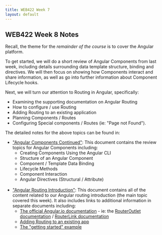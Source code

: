 ```yaml
---
title: WEB422 Week 7
layout: default
---
```


## WEB422 Week 8 Notes

Recall, the theme for the *remainder of the course* is to cover the Angular platform.  

To get started, we will do a short review of Angular Components from last week, including details surrounding data template structure, binding and directives.  We will then focus on showing how Components interact and share information, as well as go into further information about Component Lifecycle hooks.

Next, we will turn our attention to Routing in Angular, specifically: 

* Examining the supporting documentation on Angular Routing
* How to configure / use Routing
* Adding Routing to an existing application
* Planning Components / Routes
* Configuring Special components / Routes (ie: "Page not Found").

The detailed notes for the above topics can be found in:

* ["Angular Components Continued"](angular-components-contd): This document contains the review topics for Angular Components including:
  * Creating Components Using the Angular CLI
  * Structure of an Angular Component
  * Component / Template Data Binding
  * Lifecycle Methods
  * Component Interaction
  * Angular Directives (Structural / Attribute)<br><br>
* ["Angular Routing Introduction"](angular-routing-intro): This document contains all of the content related to our Angular routing introduction (the main topic covered this week).  It also includes links to additional information in separate documents including:
  * [The official Angular.io documentation](https://angular.io/docs) - ie: the [RouterOutlet documentation](https://angular.io/api/router/RouterOutlet) / [RouterLink documentation](https://angular.io/api/router/RouterLink)
  * [Adding Routing to an existing app](angular-routing-existing-app)
  * [The "getting started" example](angular-routing-example)



